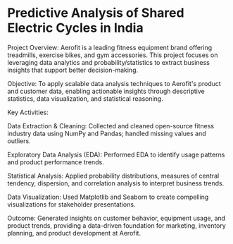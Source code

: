 # Predictive Analysis of Shared Electric Cycles in India
Project Overview:
Aerofit is a leading fitness equipment brand offering treadmills, exercise bikes, and gym accessories. This project focuses on leveraging data analytics and probability/statistics to extract business insights that support better decision-making.

Objective:
To apply scalable data analysis techniques to Aerofit's product and customer data, enabling actionable insights through descriptive statistics, data visualization, and statistical reasoning.

Key Activities:

Data Extraction & Cleaning: Collected and cleaned open-source fitness industry data using NumPy and Pandas; handled missing values and outliers.

Exploratory Data Analysis (EDA): Performed EDA to identify usage patterns and product performance trends.

Statistical Analysis: Applied probability distributions, measures of central tendency, dispersion, and correlation analysis to interpret business trends.

Data Visualization: Used Matplotlib and Seaborn to create compelling visualizations for stakeholder presentations.

Outcome:
Generated insights on customer behavior, equipment usage, and product trends, providing a data-driven foundation for marketing, inventory planning, and product development at Aerofit.

